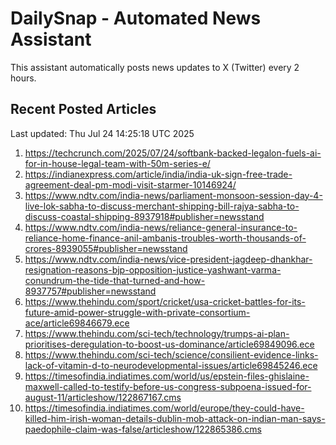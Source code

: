 # DailySnap - Automated News Assistant

This assistant automatically posts news updates to X (Twitter) every 2 hours.

## Recent Posted Articles

Last updated: Thu Jul 24 14:25:18 UTC 2025

1. https://techcrunch.com/2025/07/24/softbank-backed-legalon-fuels-ai-for-in-house-legal-team-with-50m-series-e/
2. https://indianexpress.com/article/india/india-uk-sign-free-trade-agreement-deal-pm-modi-visit-starmer-10146924/
3. https://www.ndtv.com/india-news/parliament-monsoon-session-day-4-live-lok-sabha-to-discuss-merchant-shipping-bill-rajya-sabha-to-discuss-coastal-shipping-8937918#publisher=newsstand
4. https://www.ndtv.com/india-news/reliance-general-insurance-to-reliance-home-finance-anil-ambanis-troubles-worth-thousands-of-crores-8939055#publisher=newsstand
5. https://www.ndtv.com/india-news/vice-president-jagdeep-dhankhar-resignation-reasons-bjp-opposition-justice-yashwant-varma-conundrum-the-tide-that-turned-and-how-8937757#publisher=newsstand
6. https://www.thehindu.com/sport/cricket/usa-cricket-battles-for-its-future-amid-power-struggle-with-private-consortium-ace/article69846679.ece
7. https://www.thehindu.com/sci-tech/technology/trumps-ai-plan-prioritises-deregulation-to-boost-us-dominance/article69849096.ece
8. https://www.thehindu.com/sci-tech/science/consilient-evidence-links-lack-of-vitamin-d-to-neurodevelopmental-issues/article69845246.ece
9. https://timesofindia.indiatimes.com/world/us/epstein-files-ghislaine-maxwell-called-to-testify-before-us-congress-subpoena-issued-for-august-11/articleshow/122867167.cms
10. https://timesofindia.indiatimes.com/world/europe/they-could-have-killed-him-irish-woman-details-dublin-mob-attack-on-indian-man-says-paedophile-claim-was-false/articleshow/122865386.cms
